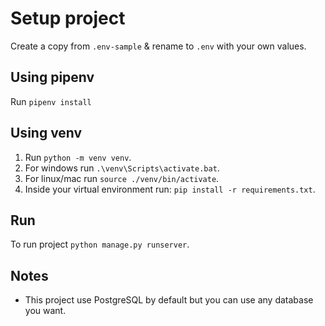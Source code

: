 # Setup project
Create a copy from `.env-sample` & rename to `.env` with your own values.
## Using pipenv
Run `pipenv install`
## Using venv
1. Run `python -m venv venv`.
2. For windows run `.\venv\Scripts\activate.bat`.
3. For linux/mac run `source ./venv/bin/activate`.
4. Inside your virtual environment run: `pip install -r requirements.txt`.

## Run
To run project `python manage.py runserver`.

## Notes
- This project use PostgreSQL by default but you can use any database you want. 
